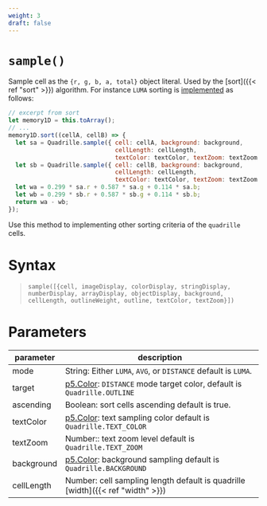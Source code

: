 ```yaml
---
weight: 3
draft: false
---
```


# `sample()`

Sample cell as the `{r, g, b, a, total}` object literal. Used by the [sort]({{< ref "sort" >}}) algorithm. For instance `LUMA` sorting is [implemented](https://github.com/objetos/p5.quadrille.js/blob/main/p5.quadrille.js#L1018) as follows:

``` js
// excerpt from sort
let memory1D = this.toArray();
// ...
memory1D.sort((cellA, cellB) => {
  let sa = Quadrille.sample({ cell: cellA, background: background,
                              cellLength: cellLength,
                              textColor: textColor, textZoom: textZoom });
  let sb = Quadrille.sample({ cell: cellB, background: background,
                              cellLength: cellLength,
                              textColor: textColor, textZoom: textZoom });
  let wa = 0.299 * sa.r + 0.587 * sa.g + 0.114 * sa.b;
  let wb = 0.299 * sb.r + 0.587 * sb.g + 0.114 * sb.b;
  return wa - wb;
});
```

Use this method to implementing other sorting criteria of the `quadrille` cells.

# Syntax

> `sample([{cell, imageDisplay, colorDisplay, stringDisplay, numberDisplay, arrayDisplay, objectDisplay, background, cellLength, outlineWeight, outline, textColor, textZoom}])`

# Parameters

<!--
imageDisplay = this.IMAGE,
colorDisplay = this.COLOR,
stringDisplay = this.STRING,
numberDisplay = this.NUMBER,
arrayDisplay,
objectDisplay,
background = this.BACKGROUND,
cellLength = this.CELL_LENGTH,
outlineWeight = this.OUTLINE_WEIGHT,
outline = this.OUTLINE,
textColor = this.TEXT_COLOR,
textZoom = this.TEXT_ZOOM}]
-->

| parameter   | description                                                                                                     |
|-------------|-----------------------------------------------------------------------------------------------------------------|
| mode        | String: Either `LUMA`, `AVG`, or `DISTANCE` default is `LUMA`.                                                  |
| target      | [p5.Color](https://p5js.org/reference/#/p5.Color): `DISTANCE` mode target color, default is `Quadrille.OUTLINE` |
| ascending   | Boolean: sort cells ascending default is true.                                                                  |
| textColor   | [p5.Color](https://p5js.org/reference/#/p5.Color): text sampling color default is `Quadrille.TEXT_COLOR`        |
| textZoom    | Number:: text zoom level default is `Quadrille.TEXT_ZOOM`                                                       |
| background  | [p5.Color](https://p5js.org/reference/#/p5.Color): background sampling default is `Quadrille.BACKGROUND`        |
| cellLength  | Number: cell sampling length default is quadrille [width]({{< ref "width" >}})                                  |